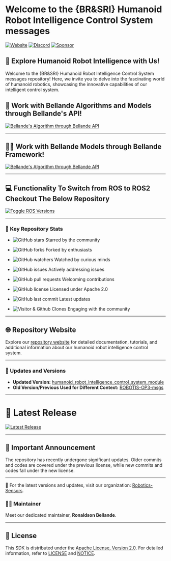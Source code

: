 # Welcome to the {BR&SRI} Humanoid Robot Intelligence Control System messages

[![Website](https://img.shields.io/badge/Visit%20our-Website-0099cc?style=for-the-badge)](https://robotics-sensors.github.io)
[![Discord](https://img.shields.io/badge/Join%20our-Discord-7289DA?logo=discord&style=for-the-badge)](https://discord.gg/Yc72nd4w)
[![Sponsor](https://img.shields.io/badge/Sponsor-Robotics%20Sensors%20Research-red?style=for-the-badge&logo=github)](https://github.com/sponsors/Robotics-Sensors)

## 🤖 Explore Humanoid Robot Intelligence with Us!

Welcome to the {BR&SRI} Humanoid Robot Intelligence Control System messages repository! Here, we invite you to delve into the fascinating world of humanoid robotics, showcasing the innovative capabilities of our intelligent control system.

## 📢 Work with Bellande Algorithms and Models through Bellande's API!

[![Bellande's Algorithm through Bellande API](https://img.shields.io/badge/Bellande's%20Algorithm%20through%20Bellande's%20API-Bellande%20API-blue?style=for-the-badge&logo=ros&color=blue)](https://github.com/Robotics-Sensors/Web-ROS-API)

---

## 🧑‍💼 Work with Bellande Models through Bellande Framework!

[![Bellande's Algorithm through Bellande API](https://img.shields.io/badge/Bellande's%20Models%20through%20Bellande's%20Framework-Bellande%20Framework-blue?style=for-the-badge&logo=ros&color=blue)](https://github.com/Robotics-Sensors/ROS-MODELS)

---

## 💻 Functionality To Switch from ROS to ROS2 Checkout The Below Repository

[![Toggle ROS Versions](https://img.shields.io/badge/Toggle%20ROS%20Versions-Explore%20ROS%20and%20ROS2%20migration-blue?style=for-the-badge&logo=ros&color=blue)](https://github.com/Robotics-Sensors/ros_extension/)

---

### 🚀 Key Repository Stats

- ![GitHub stars](https://img.shields.io/github/stars/Robotics-Sensors/humanoid_robot_intelligence_control_system_messages.svg?style=social) Starred by the community
- ![GitHub forks](https://img.shields.io/github/forks/Robotics-Sensors/humanoid_robot_intelligence_control_system_messages.svg?style=social) Forked by enthusiasts
- ![GitHub watchers](https://img.shields.io/github/watchers/Robotics-Sensors/humanoid_robot_intelligence_control_system_messages.svg?style=social) Watched by curious minds

- ![GitHub issues](https://img.shields.io/github/issues/Robotics-Sensors/humanoid_robot_intelligence_control_system_messages.svg) Actively addressing issues
- ![GitHub pull requests](https://img.shields.io/github/issues-pr/Robotics-Sensors/humanoid_robot_intelligence_control_system_messages.svg) Welcoming contributions
- ![GitHub license](https://img.shields.io/github/license/Robotics-Sensors/humanoid_robot_intelligence_control_system_messages.svg) Licensed under Apache 2.0

- ![GitHub last commit](https://img.shields.io/github/last-commit/Robotics-Sensors/humanoid_robot_intelligence_control_system_messages.svg) Latest updates
- ![Visitor & Github Clones](https://img.shields.io/badge/dynamic/json?color=2e8b57&label=Visitor%20%26%20GitHub%20Clones&query=$.count&url=https://api.github.com/repos/Robotics-Sensors/humanoid_robot_intelligence_control_system_messages/traffic) Engaging with the community

---

## 🌐 Repository Website

Explore our [repository website](https://robotics-sensors.github.io/humanoid_robot_intelligence_control_system_messages) for detailed documentation, tutorials, and additional information about our humanoid robot intelligence control system.

---

### 🔄 Updates and Versions

- **Updated Version:** [humanoid_robot_intelligence_control_system_module](https://github.com/Robotics-Sensors/humanoid_robot_intelligence_control_system_messages)
- **Old Version/Previous Used for Different Context:** [ROBOTIS-OP3-msgs](https://github.com/ROBOTIS-GIT/ROBOTIS-OP3-msgs)

---

# 🎉 Latest Release

[![Latest Release](https://img.shields.io/github/v/release/Robotics-Sensors/humanoid_robot_intelligence_control_system_tools?style=for-the-badge&color=yellow)](https://github.com/Robotics-Sensors/humanoid_robot_intelligence_control_system_messages/releases/)

---

## 📢 Important Announcement

The repository has recently undergone significant updates. Older commits and codes are covered under the previous license, while new commits and codes fall under the new license.

---

🚀 For the latest versions and updates, visit our organization: [Robotics-Sensors](https://github.com/Robotics-Sensors).

### 🧑‍💼 Maintainer

Meet our dedicated maintainer, **Ronaldson Bellande**.

---

## 📄 License

This SDK is distributed under the [Apache License, Version 2.0](https://www.apache.org/licenses/LICENSE-2.0). For detailed information, refer to [LICENSE](https://github.com/Robotics-Sensors/humanoid_robot_intelligence_control_system_messages/blob/main/LICENSE) and [NOTICE](https://github.com/Robotics-Sensors/humanoid_robot_intelligence_control_system_messages/blob/main/LICENSE).
